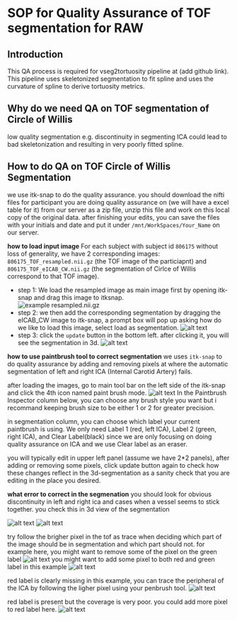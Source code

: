 # SOP for Quality Assurance of TOF segmentation for RAW 


## Introduction
This QA process is required for vseg2tortuosity pipeline at (add github link). This pipeline uses skeletonized segmentation to fit spline and uses the curvature of spline to derive tortuosity metrics. 

## Why do we need QA on TOF segmentation of Circle of Willis 
low quality segmentation e.g. discontinuity in segmenting ICA could lead to bad skeletonization and resulting in very poorly fitted spline. 


## How to do QA on TOF Circle of Willis Segmentation
we use itk-snap to do the quality assurance. you should download the nifti files for participant you are doing quality assurance on (we will have a excel table for it) from our server as a zip file, unzip this file and work on this local copy of the original data. after finishing your edits, you can save the files with your initials and date and put it under `/mnt/WorkSpaces/Your_Name` on our server.

**how to load input image**
For each subject with subject id `806175` without loss of generality, we have 2 corresponding images: `806175_TOF_resampled.nii.gz` (the TOF image of the particiapnt) and `806175_TOF_eICAB_CW.nii.gz` (the segmentation of Cirlce of Willis correspond to that TOF image). 


* step 1: We load the resampled image as main image first by opening itk-snap and drag this image to itksnap.  
![example resampled.nii.gz](image.png)
* step 2: we then add the corresponding segmentation by dragging the eICAB_CW image to itk-snap, a prompt box will pop up asking how do we like to load this image, select load as segmentation.
![alt text](image-1.png)
* step 3: click the `update` button in the bottom left. after clicking it, you will see the segmentation in 3d. 
![alt text](image-2.png)

**how to use paintbrush tool to correct segmentation**
we uses `itk-snap` to do quality assurance by adding and removing pixels at where the automatic segmentation of left and right ICA (Internal Carotid Artery) fails.

after loading the images, go to main tool bar on the left side of the itk-snap and click the 4th icon named paint brush mode. 
![alt text](image-3.png)
In the Paintbrush Inspector column below, you can choose any brush style you want but i recommand keeping brush size to be either 1 or 2 for greater precision. 


in segmentation column, you can choose which label your current paintbrush is using. We only need Label 1 (red, left ICA), Label 2 (green, right ICA), and Clear Label(black) since we are only focusing on doing quality assurance on ICA and we use Clear label as an eraser. 


you will typically edit in upper left panel (assume we have 2*2 panels), after adding or removing some pixels, click update button again to check how these changes reflect in the 3d-segmentation as a sanity check that you are editing in the place you desired. 

**what error to correct in the segmenation**
you should look for obvious discontinuity in left and right ica and cases when a vessel seems to stick together. you check this in 3d view of the segmentation

![alt text](discontinuity_seg.png)
![alt text](image-4.png)

try follow the brigher pixel in the tof as trace when deciding which part of the image should be in segmentation and which part should not. for example here, you might want to remove some of the pixel on the green label 
![alt text](image-5.png)
you might want to add some pixel to both red and green label in this example 
![alt text](image-6.png)

red label is clearly missing in this example, you can trace the peripheral of the ICA by following the ligher pixel using your penbrush tool. 
![alt text](image-7.png)

red label is present but the coverage is very poor. you could add more pixel to red label here.
![alt text](image-8.png)
